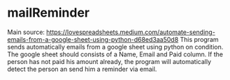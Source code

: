 # mailReminder
Main source: https://lovespreadsheets.medium.com/automate-sending-emails-from-a-google-sheet-using-python-d68ed3aa50d8
This program sends automatically emails from a google sheet using python on condition.
The google sheet should consists of a Name, Email and Paid column.
If the person has not paid his amount already, the program will automatically detect the person an send him a reminder via email.

